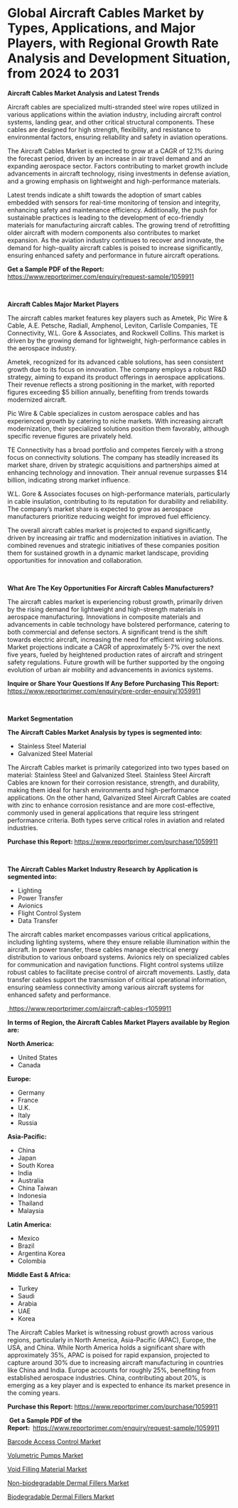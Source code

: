 <p><h1>Global Aircraft Cables Market by Types, Applications, and Major Players, with Regional Growth Rate Analysis and Development Situation, from 2024 to 2031</h1></p><p><strong>Aircraft Cables Market Analysis and Latest Trends</strong></p>
<p><p>Aircraft cables are specialized multi-stranded steel wire ropes utilized in various applications within the aviation industry, including aircraft control systems, landing gear, and other critical structural components. These cables are designed for high strength, flexibility, and resistance to environmental factors, ensuring reliability and safety in aviation operations.</p><p>The Aircraft Cables Market is expected to grow at a CAGR of 12.1% during the forecast period, driven by an increase in air travel demand and an expanding aerospace sector. Factors contributing to market growth include advancements in aircraft technology, rising investments in defense aviation, and a growing emphasis on lightweight and high-performance materials. </p><p>Latest trends indicate a shift towards the adoption of smart cables embedded with sensors for real-time monitoring of tension and integrity, enhancing safety and maintenance efficiency. Additionally, the push for sustainable practices is leading to the development of eco-friendly materials for manufacturing aircraft cables. The growing trend of retrofitting older aircraft with modern components also contributes to market expansion. As the aviation industry continues to recover and innovate, the demand for high-quality aircraft cables is poised to increase significantly, ensuring enhanced safety and performance in future aircraft operations.</p></p>
<p><strong>Get a Sample PDF of the Report:&nbsp;</strong> <a href="https://www.reportprimer.com/enquiry/request-sample/1059911">https://www.reportprimer.com/enquiry/request-sample/1059911</a></p>
<p>&nbsp;</p>
<p><strong>Aircraft Cables Major Market Players</strong></p>
<p><p>The aircraft cables market features key players such as Ametek, Pic Wire & Cable, A.E. Petsche, Radiall, Amphenol, Leviton, Carlisle Companies, TE Connectivity, W.L. Gore & Associates, and Rockwell Collins. This market is driven by the growing demand for lightweight, high-performance cables in the aerospace industry.</p><p>Ametek, recognized for its advanced cable solutions, has seen consistent growth due to its focus on innovation. The company employs a robust R&D strategy, aiming to expand its product offerings in aerospace applications. Their revenue reflects a strong positioning in the market, with reported figures exceeding $5 billion annually, benefiting from trends towards modernized aircraft.</p><p>Pic Wire & Cable specializes in custom aerospace cables and has experienced growth by catering to niche markets. With increasing aircraft modernization, their specialized solutions position them favorably, although specific revenue figures are privately held.</p><p>TE Connectivity has a broad portfolio and competes fiercely with a strong focus on connectivity solutions. The company has steadily increased its market share, driven by strategic acquisitions and partnerships aimed at enhancing technology and innovation. Their annual revenue surpasses $14 billion, indicating strong market influence.</p><p>W.L. Gore & Associates focuses on high-performance materials, particularly in cable insulation, contributing to its reputation for durability and reliability. The company’s market share is expected to grow as aerospace manufacturers prioritize reducing weight for improved fuel efficiency.</p><p>The overall aircraft cables market is projected to expand significantly, driven by increasing air traffic and modernization initiatives in aviation. The combined revenues and strategic initiatives of these companies position them for sustained growth in a dynamic market landscape, providing opportunities for innovation and collaboration.</p></p>
<p>&nbsp;</p>
<p><strong>What Are The Key Opportunities For Aircraft Cables Manufacturers?</strong></p>
<p><p>The aircraft cables market is experiencing robust growth, primarily driven by the rising demand for lightweight and high-strength materials in aerospace manufacturing. Innovations in composite materials and advancements in cable technology have bolstered performance, catering to both commercial and defense sectors. A significant trend is the shift towards electric aircraft, increasing the need for efficient wiring solutions. Market projections indicate a CAGR of approximately 5-7% over the next five years, fueled by heightened production rates of aircraft and stringent safety regulations. Future growth will be further supported by the ongoing evolution of urban air mobility and advancements in avionics systems.</p></p>
<p><strong>Inquire or Share Your Questions If Any Before Purchasing This Report:</strong> <a href="https://www.reportprimer.com/enquiry/pre-order-enquiry/1059911">https://www.reportprimer.com/enquiry/pre-order-enquiry/1059911</a></p>
<p>&nbsp;</p>
<p><strong>Market Segmentation</strong></p>
<p><strong>The Aircraft Cables Market Analysis by types is segmented into:</strong></p>
<p><ul><li>Stainless Steel Material</li><li>Galvanized Steel Material</li></ul></p>
<p><p>The Aircraft Cables market is primarily categorized into two types based on material: Stainless Steel and Galvanized Steel. Stainless Steel Aircraft Cables are known for their corrosion resistance, strength, and durability, making them ideal for harsh environments and high-performance applications. On the other hand, Galvanized Steel Aircraft Cables are coated with zinc to enhance corrosion resistance and are more cost-effective, commonly used in general applications that require less stringent performance criteria. Both types serve critical roles in aviation and related industries.</p></p>
<p><strong>Purchase this Report:&nbsp;</strong><a href="https://www.reportprimer.com/purchase/1059911">https://www.reportprimer.com/purchase/1059911</a></p>
<p>&nbsp;</p>
<p><strong>The Aircraft Cables Market Industry Research by Application is segmented into:</strong></p>
<p><ul><li>Lighting</li><li>Power Transfer</li><li>Avionics</li><li>Flight Control System</li><li>Data Transfer</li></ul></p>
<p><p>The aircraft cables market encompasses various critical applications, including lighting systems, where they ensure reliable illumination within the aircraft. In power transfer, these cables manage electrical energy distribution to various onboard systems. Avionics rely on specialized cables for communication and navigation functions. Flight control systems utilize robust cables to facilitate precise control of aircraft movements. Lastly, data transfer cables support the transmission of critical operational information, ensuring seamless connectivity among various aircraft systems for enhanced safety and performance.</p></p>
<p><a href="https://www.reportprimer.com/aircraft-cables-r1059911">&nbsp;https://www.reportprimer.com/aircraft-cables-r1059911</a></p>
<p><strong>In terms of Region, the Aircraft Cables Market Players available by Region are:</strong></p>
<p>
    <p> <strong> North America: </strong>
        <ul>
            <li>United States</li>
            <li>Canada</li>
        </ul>
        </p> 
    <p> <strong> Europe: </strong>
        <ul>
            <li>Germany</li>
            <li>France</li>
            <li>U.K.</li>
            <li>Italy</li>
            <li>Russia</li>
        </ul>
        </p> 
    <p> <strong> Asia-Pacific: </strong>
        <ul>
            <li>China</li>
            <li>Japan</li>
            <li>South Korea</li>
            <li>India</li>
            <li>Australia</li>
            <li>China Taiwan</li>
            <li>Indonesia</li>
            <li>Thailand</li>
            <li>Malaysia</li>
        </ul>
        </p> 
    <p> <strong> Latin America: </strong>
        <ul>
            <li>Mexico</li>
            <li>Brazil</li>
            <li>Argentina Korea</li>
            <li>Colombia</li>
        </ul>
        </p> 
    <p> <strong> Middle East & Africa: </strong>
        <ul>
            <li>Turkey</li>
            <li>Saudi</li>
            <li>Arabia</li>
            <li>UAE</li>
            <li>Korea</li>
        </ul>
    </p>
    </p>
<p><p>The Aircraft Cables Market is witnessing robust growth across various regions, particularly in North America, Asia-Pacific (APAC), Europe, the USA, and China. While North America holds a significant share with approximately 35%, APAC is poised for rapid expansion, projected to capture around 30% due to increasing aircraft manufacturing in countries like China and India. Europe accounts for roughly 25%, benefiting from established aerospace industries. China, contributing about 20%, is emerging as a key player and is expected to enhance its market presence in the coming years.</p></p>
<p><strong>Purchase this Report: </strong><a href="https://www.reportprimer.com/purchase/1059911">https://www.reportprimer.com/purchase/1059911</a></p>
<p>&nbsp;<strong>Get a Sample PDF of the Report:&nbsp;&nbsp;</strong><a href="https://www.reportprimer.com/enquiry/request-sample/1059911">https://www.reportprimer.com/enquiry/request-sample/1059911</a></p>
<p><strong></strong></p>
<p><p><a href="https://issuu.com/reportprime-2/docs/barcode-access-control-market-size-_5006e9ab3815f7">Barcode Access Control Market</a></p><p><a href="https://www.linkedin.com/pulse/future-trends-global-volumetric-pumps-market-insights-analysis-znxoc?trackingId=IvpDHZ%2FCTXSytCXHQ4fvVA%3D%3D">Volumetric Pumps Market</a></p><p><a href="https://www.linkedin.com/pulse/charting-future-comprehensive-analysis-global-void-filling-material-ys3uf">Void Filling Material Market</a></p><p><a href="https://medium.com/@terrellmend76/global-non-biodegradable-dermal-fillers-industry-analysis-report-non-biodegradable-dermal-fillers-a1a5c69fd52b?postPublishedType=repub">Non-biodegradable Dermal Fillers Market</a></p><p><a href="https://medium.com/@terrellmend76/global-biodegradable-dermal-fillers-market-focus-on-product-type-hyaluronic-acid-collagen-other-f2115bdb1c51?postPublishedType=repub">Biodegradable Dermal Fillers Market</a></p></p>